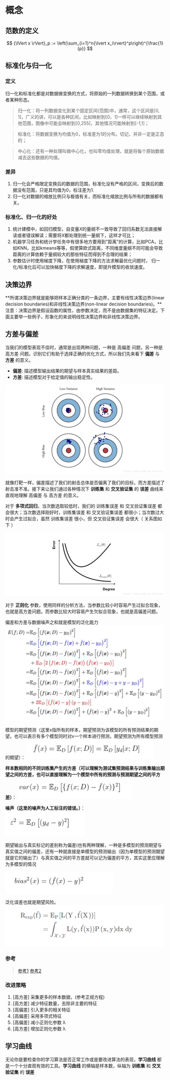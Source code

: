 # 概念


## 范数的定义

$$
{\lVert x \rVert}_p := \left(\sum_{i=1}^n{\lvert x_i\rvert}^p\right)^{\frac{1}{p}}
$$

## 标准化与归一化
### 定义
归一化和标准化都是对数据做变换的方式，将原始的一列数据转换到某个范围，或者某种形态。
>归一化：将一列数据变化到某个固定区间(范围)中，通常，这个区间是[0, 1]，广义的讲，可以是各种区间，比如映射到[0，1]一样可以继续映射到其他范围，图像中可能会映射到[0,255]，其他情况可能映射到[-1,1]；

>标准化：将数据变换为均值为0，标准差为1的分布。切记，并非一定是正态的；

>中心化：还有一种处理叫做中心化，也叫零均值处理，就是将每个原始数据减去这些数据的均值。


### 差异
1. 归一化会严格限定变换后的数据的范围，标准化没有严格的区间，变换后的数据没有范围，只是其均值为0，标注差为1.
2. 归一化对数据的缩放比例只与极值有关，而标准化缩放比例与所有的数据都有关。

### 标准化、归一化的好处
1. 统计建模中，如回归模型，自变量$X$的量纲不一致导致了回归系数无法直接解读或者错误解读；需要将$X$都处理到统一量纲下，这样才可比；
2. 机器学习任务和统计学任务中有很多地方要用到“距离”的计算，比如PCA，比如KNN，比如kmeans等等，假使算欧式距离，不同维度量纲不同可能会导致距离的计算依赖于量纲较大的那些特征而得到不合理的结果；
3. 参数估计时使用梯度下降，在使用梯度下降的方法求解最优化问题时， 归一化/标准化后可以加快梯度下降的求解速度，即提升模型的收敛速度。

## 决策边界

**所谓决策边界就是能够把样本正确分类的一条边界，主要有线性决策边界(linear decision boundaries)和非线性决策边界(non-linear decision boundaries)。**注意：决策边界是假设函数的属性，由参数决定，而不是由数据集的特征决定。下面主要举一些例子，形象化的来说明线性决策边界和非线性决策边界。

## 方差与偏差

当我们的模型表现不佳时，通常是出现两种问题，一种是 高偏差 问题，另一种是 高方差 问题。识别它们有助于选择正确的优化方式，所以我们先来看下 **偏差** 与 **方差** 的意义。

- **偏差**: 描述模型输出结果的期望与样本真实结果的差距。
- **方差**: 描述模型对于给定值的输出稳定性。

![jpg](pic/方差与偏差.jpg)

就像打靶一样，偏差描述了我们的射击总体是否偏离了我们的目标，而方差描述了射击准不准。接下来让我们通过各种情况下 **训练集** 和 **交叉验证集** 的 **误差** 曲线来直观地理解 高偏差 与 高方差 的意义。

对于 **多项式回归**，当次数选取较低时，我们的 训练集误差 和 交叉验证集误差 都会很大；当次数选择刚好时，训练集误差 和 交叉验证集误差 都很小；当次数过大时会产生过拟合，虽然 训练集误差 很小，但 交叉验证集误差 会很大（ 关系图如下 ）

![jpg](pic/交叉验证集误差.jpg)

对于 **正则化** 参数，使用同样的分析方法，当参数比较小时容易产生过拟合现象，也就是高方差问题。而参数比较大时容易产生欠拟合现象，也就是高偏差问题。

偏差和方差与数据噪声之和就是模型的泛化能力
![](image/Pasted%20image%2020220727175339.png)

模型的期望预测（这里x指所有的样本，期望预测为该模型的所有预测结果的期望。也可以表示有多个模型同时对x一个样本进行预测，期望预测为所有模型预测的期望）：
![](image/Pasted%20image%2020220827155720.png)

**样本数相同的不同训练集产生的方差（可以理解为测试集预测结果与训练集输出期望之间的方差，也可以直接理解为一个模型中所有的预测与预测期望之间的平方差）**：
![](image/Pasted%20image%2020220827155751.png)

**噪声（这里的噪声为人工标注的错误。）**：
![](image/Pasted%20image%2020220827155818.png)

期望输出与真实标记的差别称为偏差(也有两种理解，一种是多模型的预测期望与真实值之间的偏差，还有一种就直接是单模型的预测输出（因为单模型的预测期望就是它的输出了）与真实值之间的平方差就可以记为偏差的平方，其实这里应理解为多模型的情况

![](image/Pasted%20image%2020220827155925.png)

泛化误差也就是期望风险。
![](image/Pasted%20image%2020220827153608.png)

### 参考

>[参考1](https://zhuanlan.zhihu.com/p/38853908#:~:text=%E5%AF%B9%E5%AD%A6%E4%B9%A0%E7%AE%97%E6%B3%95%E9%99%A4%E4%BA%86%E9%80%9A%E8%BF%87%E5%AE%9E%E9%AA%8C%E4%BC%B0%E8%AE%A1%E5%85%B6%E6%B3%9B%E5%8C%96%E6%80%A7%E8%83%BD%E4%B9%8B%E5%A4%96%EF%BC%8C%E4%BA%BA%E4%BB%AC%E5%BE%80%E5%BE%80%E8%BF%98%E5%B8%8C%E6%9C%9B%E4%BA%86%E8%A7%A3%E5%AE%83%E4%B8%BA%E4%BB%80%E4%B9%88%E5%85%B7%E6%9C%89%E8%BF%99%E6%A0%B7%E7%9A%84%E6%80%A7%E8%83%BD%E3%80%82.%20%22%E5%81%8F%E5%B7%AE-%E6%96%B9%E5%B7%AE%E5%88%86%E8%A7%A3%22%EF%BC%88bias-variance%20decomposition%EF%BC%89%20%E5%B0%B1%E6%98%AF%E4%BB%8E%E5%81%8F%E5%B7%AE%E5%92%8C%E6%96%B9%E5%B7%AE%E7%9A%84%E8%A7%92%E5%BA%A6%E6%9D%A5%E8%A7%A3%E9%87%8A%E5%AD%A6%E4%B9%A0%E7%AE%97%E6%B3%95%E6%B3%9B%E5%8C%96%E6%80%A7%E8%83%BD%E7%9A%84%E4%B8%80%E7%A7%8D%E9%87%8D%E8%A6%81%E5%B7%A5%E5%85%B7%E3%80%82.%20%E5%9C%A8%E6%9C%BA%E5%99%A8%E5%AD%A6%E4%B9%A0%E4%B8%AD%EF%BC%8C%E6%88%91%E4%BB%AC%E7%94%A8%E8%AE%AD%E7%BB%83%E6%95%B0%E6%8D%AE%E9%9B%86%E5%8E%BB%E8%AE%AD%E7%BB%83%E4%B8%80%E4%B8%AA%E6%A8%A1%E5%9E%8B%EF%BC%8C%E9%80%9A%E5%B8%B8%E7%9A%84%E5%81%9A%E6%B3%95%E6%98%AF%E5%AE%9A%E4%B9%89%E4%B8%80%E4%B8%AA%E8%AF%AF%E5%B7%AE%E5%87%BD%E6%95%B0%EF%BC%8C%E9%80%9A%E8%BF%87%E5%B0%86%E8%BF%99%E4%B8%AA%E8%AF%AF%E5%B7%AE%E7%9A%84%E6%9C%80%E5%B0%8F%E5%8C%96%E8%BF%87%E7%A8%8B%EF%BC%8C%E6%9D%A5%E6%8F%90%E9%AB%98%E6%A8%A1%E5%9E%8B%E7%9A%84%E6%80%A7%E8%83%BD%E3%80%82.,%E7%84%B6%E8%80%8C%E6%88%91%E4%BB%AC%E5%AD%A6%E4%B9%A0%E4%B8%80%E4%B8%AA%E6%A8%A1%E5%9E%8B%E7%9A%84%E7%9B%AE%E7%9A%84%E6%98%AF%E4%B8%BA%E4%BA%86%E8%A7%A3%E5%86%B3%E8%AE%AD%E7%BB%83%E6%95%B0%E6%8D%AE%E9%9B%86%E8%BF%99%E4%B8%AA%E9%A2%86%E5%9F%9F%E4%B8%AD%E7%9A%84%E4%B8%80%E8%88%AC%E5%8C%96%E9%97%AE%E9%A2%98%EF%BC%8C%E5%8D%95%E7%BA%AF%E5%9C%B0%E5%B0%86%E8%AE%AD%E7%BB%83%E6%95%B0%E6%8D%AE%E9%9B%86%E7%9A%84%E6%8D%9F%E5%A4%B1%E6%9C%80%E5%B0%8F%E5%8C%96%EF%BC%8C%E5%B9%B6%E4%B8%8D%E8%83%BD%E4%BF%9D%E8%AF%81%E5%9C%A8%E8%A7%A3%E5%86%B3%E6%9B%B4%E4%B8%80%E8%88%AC%E7%9A%84%E9%97%AE%E9%A2%98%E6%97%B6%E6%A8%A1%E5%9E%8B%E4%BB%8D%E7%84%B6%E6%98%AF%E6%9C%80%E4%BC%98%EF%BC%8C%E7%94%9A%E8%87%B3%E4%B8%8D%E8%83%BD%E4%BF%9D%E8%AF%81%E6%A8%A1%E5%9E%8B%E6%98%AF%E5%8F%AF%E7%94%A8%E7%9A%84%E3%80%82.%20%E8%BF%99%E4%B8%AA%E8%AE%AD%E7%BB%83%E6%95%B0%E6%8D%AE%E9%9B%86%E7%9A%84%E6%8D%9F%E5%A4%B1%E4%B8%8E%E4%B8%80%E8%88%AC%E5%8C%96%E7%9A%84%E6%95%B0%E6%8D%AE%E9%9B%86%E7%9A%84%E6%8D%9F%E5%A4%B1%E4%B9%8B%E9%97%B4%E7%9A%84%E5%B7%AE%E5%BC%82%E5%B0%B1%E5%8F%AB%E5%81%9A%20%E6%B3%9B%E5%8C%96%E8%AF%AF%E5%B7%AE%EF%BC%88generalization%20error%EF%BC%89%20%E3%80%82.)
>[参考2](https://blog.csdn.net/qq_32742009/article/details/82142119)

### 改进策略

1. [高方差] 采集更多的样本数据，(参考正规方程)
2. [高方差] 减少特征数量，去除非主要的特征
3. [高偏差] 引入更多的相关特征
4. [高偏差] 采用多项式特征
5. [高偏差] 减小正则化参数 λ
6. [高方差] 增加正则化参数 λ 

## 学习曲线

无论你是要检查你的学习算法是否正常工作或是要改进算法的表现，**学习曲线** 都是一个十分直观有效的工具。**学习曲线** 的横轴是样本数，纵轴为 **训练集** 和 **交叉验证集** 的 **误差**


